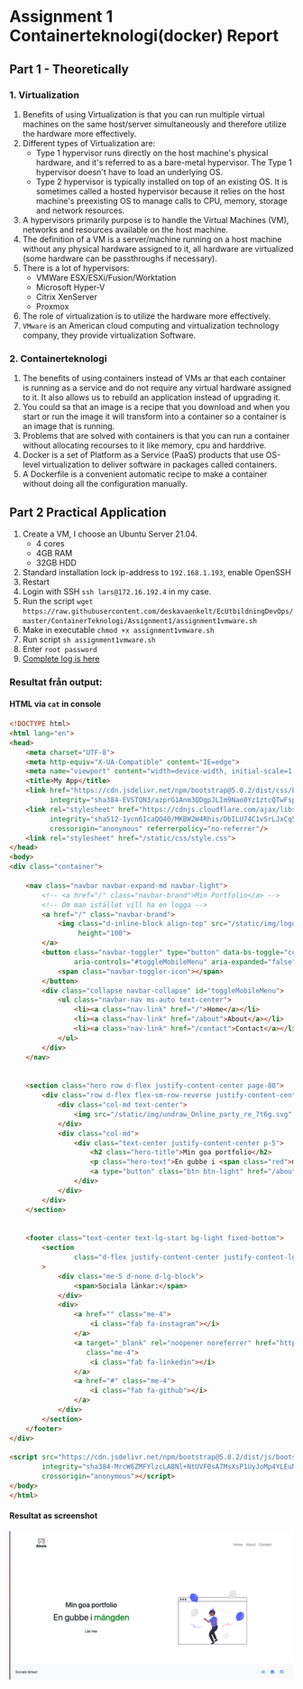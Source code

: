 # Assignment 1 Containerteknologi(docker) Report

## Part 1 - Theoretically

### 1. Virtualization

1. Benefits of using Virtualization is that you can run multiple virtual machines on the same host/server simultaneously
   and therefore utilize the hardware more effectively.
2. Different types of Virtualization are:
    - Type 1 hypervisor runs directly on the host machine's physical hardware, and it's referred to as a bare-metal
      hypervisor. The Type 1 hypervisor doesn't have to load an underlying OS.
    - Type 2 hypervisor is typically installed on top of an existing OS. It is sometimes called a hosted hypervisor
      because it relies on the host machine's preexisting OS to manage calls to CPU, memory, storage and network
      resources.
3. A hypervisors primarily purpose is to handle the Virtual Machines (VM), networks and resources available on the host
   machine.
4. The definition of a VM is a server/machine running on a host machine without any physical hardware assigned to it,
   all hardware are virtualized (some hardware can be passthroughs if necessary).
5. There is a lot of hypervisors:
    - VMWare ESX/ESXi/Fusion/Worktation
    - Microsoft Hyper-V
    - Citrix XenServer
    - Proxmox
6. The role of virtualization is to utilize the hardware more effectively.
7. `VMware` is an American cloud computing and virtualization technology company, they provide virtualization Software.

### 2. Containerteknologi

1. The benefits of using containers instead of VMs ar that each container is running as a service and do not require any
   virtual hardware assigned to it. It also allows us to rebuild an application instead of upgrading it.
2. You could sa that an image is a recipe that you download and when you start or run the image it will transform into a
   container so a container is an image that is running.
3. Problems that are solved with containers is that you can run a container without allocating recourses to it like
   memory, cpu and harddrive.
4. Docker is a set of Platform as a Service (PaaS) products that use OS-level virtualization to deliver software in
   packages called containers.
5. A Dockerfile is a convenient automatic recipe to make a container without doing all the configuration manually.

## Part 2 Practical Application

1. Create a VM, I choose an Ubuntu Server 21.04.
    - 4 cores
    - 4GB RAM
    - 32GB HDD
2. Standard installation lock ip-address to `192.168.1.193`, enable OpenSSH
3. Restart
4. Login with SSH `ssh lars@172.16.192.4` in my case.
5. Run the
   script `wget https://raw.githubusercontent.com/deskavaenkelt/EcUtbildningDevOps/master/ContainerTeknologi/Assignment1/assignment1vmware.sh`
6. Make in executable `chmod +x assignment1vmware.sh`
7. Run script `sh assignment1vmware.sh`
8. Enter `root password`
9. [Complete log is here](script_output.log)

### Resultat från output:

#### HTML via `cat` in console

```html
<!DOCTYPE html>
<html lang="en">
<head>
    <meta charset="UTF-8">
    <meta http-equiv="X-UA-Compatible" content="IE=edge">
    <meta name="viewport" content="width=device-width, initial-scale=1.0">
    <title>My App</title>
    <link href="https://cdn.jsdelivr.net/npm/bootstrap@5.0.2/dist/css/bootstrap.min.css" rel="stylesheet"
          integrity="sha384-EVSTQN3/azprG1Anm3QDgpJLIm9Nao0Yz1ztcQTwFspd3yD65VohhpuuCOmLASjC" crossorigin="anonymous">
    <link rel="stylesheet" href="https://cdnjs.cloudflare.com/ajax/libs/font-awesome/5.15.4/css/all.min.css"
          integrity="sha512-1ycn6IcaQQ40/MKBW2W4Rhis/DbILU74C1vSrLJxCq57o941Ym01SwNsOMqvEBFlcgUa6xLiPY/NS5R+E6ztJQ=="
          crossorigin="anonymous" referrerpolicy="no-referrer"/>
    <link rel="stylesheet" href="/static/css/style.css">
</head>
<body>
<div class="container">

    <nav class="navbar navbar-expand-md navbar-light">
        <!-- <a href="/" class="navbar-brand">Min Portfolio</a> -->
        <!-- Om man istället vill ha en logga -->
        <a href="/" class="navbar-brand">
            <img class="d-inline-block align-top" src="/static/img/logo.png" alt="portolio logo" width="100"
                 height="100">
        </a>
        <button class="navbar-toggler" type="button" data-bs-toggle="collapse" data-bs-target="#toggleMobileMenu"
                aria-controls="#toggleMobileMenu" aria-expanded="false" aria-label="Toggle Navigation">
            <span class="navbar-toggler-icon"></span>
        </button>
        <div class="collapse navbar-collapse" id="toggleMobileMenu">
            <ul class="navbar-nav ms-auto text-center">
                <li><a class="nav-link" href="/">Home</a></li>
                <li><a class="nav-link" href="/about">About</a></li>
                <li><a class="nav-link" href="/contact">Contact</a></li>
            </ul>
        </div>
    </nav>


    <section class="hero row d-flex justify-content-center page-80">
        <div class="row d-flex flex-sm-row-reverse justify-content-center my-auto">
            <div class="col-md text-center">
                <img src="/static/img/undraw_Online_party_re_7t6g.svg" alt="hero-image" height="250"/>
            </div>
            <div class="col-md">
                <div class="text-center justify-content-center p-5">
                    <h2 class="hero-title">Min goa portfolio</h2>
                    <p class="hero-text">En gubbe i <span class="red">mängden</span></p>
                    <a type="button" class="btn btn-light" href="/about">Läs mer</a>
                </div>
            </div>
        </div>
    </section>


    <footer class="text-center text-lg-start bg-light fixed-bottom">
        <section
                class="d-flex justify-content-center justify-content-lg-between p-4 border-bottom"
        >
            <div class="me-5 d-none d-lg-block">
                <span>Sociala länkar:</span>
            </div>
            <div>
                <a href="" class="me-4">
                    <i class="fab fa-instagram"></i>
                </a>
                <a target="_blank" rel="noopener noreferrer" href="https://www.linkedin.com/in/alexis-flach"
                   class="me-4">
                    <i class="fab fa-linkedin"></i>
                </a>
                <a href="#" class="me-4">
                    <i class="fab fa-github"></i>
                </a>
            </div>
        </section>
    </footer>
</div>

<script src="https://cdn.jsdelivr.net/npm/bootstrap@5.0.2/dist/js/bootstrap.bundle.min.js"
        integrity="sha384-MrcW6ZMFYlzcLA8Nl+NtUVF0sA7MsXsP1UyJoMp4YLEuNSfAP+JcXn/tWtIaxVXM"
        crossorigin="anonymous"></script>
</body>
</html>
```

#### Resultat as screenshot

![resulting web page](img/website.png)